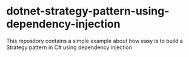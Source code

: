 # dotnet-strategy-pattern-using-dependency-injection
This repository contains a simple example about how easy is to build a Strategy pattern in C# using dependency injection
